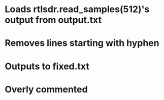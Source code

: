 # Loads rtlsdr.read_samples(512)'s output from output.txt
# Removes lines starting with hyphen
# Outputs to fixed.txt
# Overly commented
